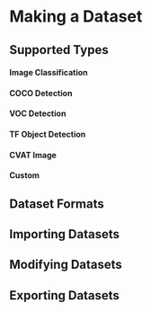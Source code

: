 # Making a Dataset

## Supported Types

#### Image Classification

#### COCO Detection

#### VOC Detection

#### TF Object Detection

#### CVAT Image

#### Custom

## Dataset Formats

## Importing Datasets

## Modifying Datasets

## Exporting Datasets
